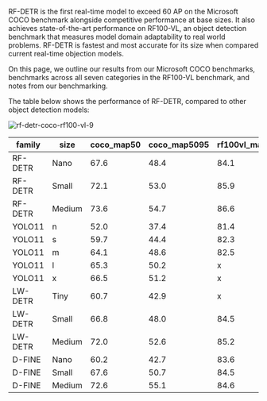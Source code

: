 RF-DETR is the first real-time model to exceed 60 AP on the Microsoft COCO benchmark alongside competitive performance at base sizes. It also achieves state-of-the-art performance on RF100-VL, an object detection benchmark that measures model domain adaptability to real world problems. RF-DETR is fastest and most accurate for its size when compared current real-time objection models.

On this page, we outline our results from our Microsoft COCO benchmarks, benchmarks across all seven categories in the RF100-VL benchmark, and notes from our benchmarking.

The table below shows the performance of RF-DETR, compared to other object detection models:

![rf-detr-coco-rf100-vl-9](https://media.roboflow.com/rfdetr/pareto.png)

|family|size  |coco_map50|coco_map5095|rf100vl_map50|rv100vl_map5095|latency|
|------|------|----------|------------|-------------|---------------|-------|
|RF-DETR|Nano  |67.6      |48.4        |84.1         |57.1           |2.32   |
|RF-DETR|Small |72.1      |53.0        |85.9         |59.6           |3.52   |
|RF-DETR|Medium|73.6      |54.7        |86.6         |60.6           |4.52   |
|YOLO11|n     |52.0      |37.4        |81.4         |55.3           |2.49   |
|YOLO11|s     |59.7      |44.4        |82.3         |56.2           |3.16   |
|YOLO11|m     |64.1      |48.6        |82.5         |56.5           |5.13   |
|YOLO11|l     |65.3      |50.2        |x            |x              |6.65   |
|YOLO11|x     |66.5      |51.2        |x            |x              |11.92  |
|LW-DETR|Tiny  |60.7      |42.9        |x            |x              |1.91   |
|LW-DETR|Small |66.8      |48.0        |84.5         |58.0           |2.62   |
|LW-DETR|Medium|72.0      |52.6        |85.2         |59.4           |4.49   |
|D-FINE |Nano  |60.2      |42.7        |83.6         |57.7           |2.12   |
|D-FINE |Small |67.6      |50.7        |84.5         |59.9           |3.55   |
|D-FINE |Medium|72.6      |55.1        |84.6         |60.2           |5.68   |
